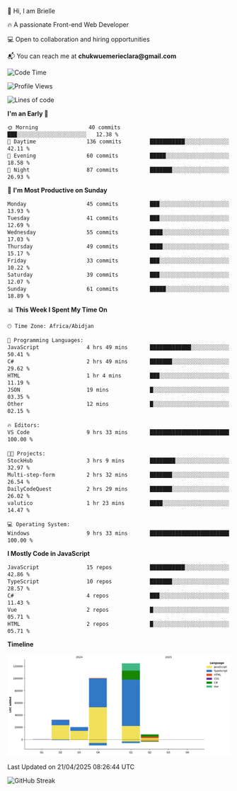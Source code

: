 <div align="left">
  <p>👋 Hi, I am Brielle</p>
  <p>🔥 A passionate Front-end Web Developer</p>
  <p>💻 Open to collaboration and hiring opportunities</p>
  <p>📬 You can reach me at <strong>chukwuemerieclara@gmail.com</strong></p>
</div>


 
 <!--START_SECTION:waka-->
![Code Time](http://img.shields.io/badge/Code%20Time-592%20hrs%2031%20mins-blue)

![Profile Views](http://img.shields.io/badge/Profile%20Views-0-blue)

![Lines of code](https://img.shields.io/badge/From%20Hello%20World%20I%27ve%20Written-285.7%20thousand%20lines%20of%20code-blue)

**I'm an Early 🐤** 

```text
🌞 Morning                40 commits          ███░░░░░░░░░░░░░░░░░░░░░░   12.38 % 
🌆 Daytime                136 commits         ███████████░░░░░░░░░░░░░░   42.11 % 
🌃 Evening                60 commits          █████░░░░░░░░░░░░░░░░░░░░   18.58 % 
🌙 Night                  87 commits          ███████░░░░░░░░░░░░░░░░░░   26.93 % 
```
📅 **I'm Most Productive on Sunday** 

```text
Monday                   45 commits          ███░░░░░░░░░░░░░░░░░░░░░░   13.93 % 
Tuesday                  41 commits          ███░░░░░░░░░░░░░░░░░░░░░░   12.69 % 
Wednesday                55 commits          ████░░░░░░░░░░░░░░░░░░░░░   17.03 % 
Thursday                 49 commits          ████░░░░░░░░░░░░░░░░░░░░░   15.17 % 
Friday                   33 commits          ███░░░░░░░░░░░░░░░░░░░░░░   10.22 % 
Saturday                 39 commits          ███░░░░░░░░░░░░░░░░░░░░░░   12.07 % 
Sunday                   61 commits          █████░░░░░░░░░░░░░░░░░░░░   18.89 % 
```


📊 **This Week I Spent My Time On** 

```text
🕑︎ Time Zone: Africa/Abidjan

💬 Programming Languages: 
JavaScript               4 hrs 49 mins       █████████████░░░░░░░░░░░░   50.41 % 
C#                       2 hrs 49 mins       ███████░░░░░░░░░░░░░░░░░░   29.62 % 
HTML                     1 hr 4 mins         ███░░░░░░░░░░░░░░░░░░░░░░   11.19 % 
JSON                     19 mins             █░░░░░░░░░░░░░░░░░░░░░░░░   03.35 % 
Other                    12 mins             █░░░░░░░░░░░░░░░░░░░░░░░░   02.15 % 

🔥 Editors: 
VS Code                  9 hrs 33 mins       █████████████████████████   100.00 % 

🐱‍💻 Projects: 
StockHub                 3 hrs 9 mins        ████████░░░░░░░░░░░░░░░░░   32.97 % 
Multi-step-form          2 hrs 32 mins       ███████░░░░░░░░░░░░░░░░░░   26.54 % 
DailyCodeQuest           2 hrs 29 mins       ███████░░░░░░░░░░░░░░░░░░   26.02 % 
valutico                 1 hr 23 mins        ████░░░░░░░░░░░░░░░░░░░░░   14.47 % 

💻 Operating System: 
Windows                  9 hrs 33 mins       █████████████████████████   100.00 % 
```

**I Mostly Code in JavaScript** 

```text
JavaScript               15 repos            ███████████░░░░░░░░░░░░░░   42.86 % 
TypeScript               10 repos            ███████░░░░░░░░░░░░░░░░░░   28.57 % 
C#                       4 repos             ███░░░░░░░░░░░░░░░░░░░░░░   11.43 % 
Vue                      2 repos             █░░░░░░░░░░░░░░░░░░░░░░░░   05.71 % 
HTML                     2 repos             █░░░░░░░░░░░░░░░░░░░░░░░░   05.71 % 
```



**Timeline**

![Lines of Code chart](https://raw.githubusercontent.com/Brielle28/Brielle28/main/assets/bar_graph.png)


 Last Updated on 21/04/2025 08:26:44 UTC
<!--END_SECTION:waka-->

![GitHub Streak](https://github-readme-streak-stats.herokuapp.com/?user=Brielle28)



